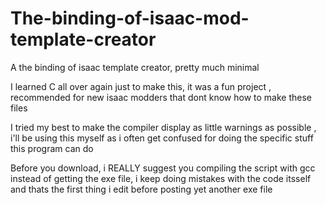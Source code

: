 # The-binding-of-isaac-mod-template-creator
A the binding of isaac template creator, pretty much minimal

I learned C all over again just to make this, it was a fun project
, recommended for new isaac modders that dont know how to make these files

I tried my best to make the compiler display as little warnings as possible
, i'll be using this myself as i often get confused for doing the specific stuff this program can do

Before you download, i REALLY suggest you compiling the script with gcc instead of getting the exe file, 
i keep doing mistakes with the code itsself and thats the first thing i edit before posting yet another exe file
